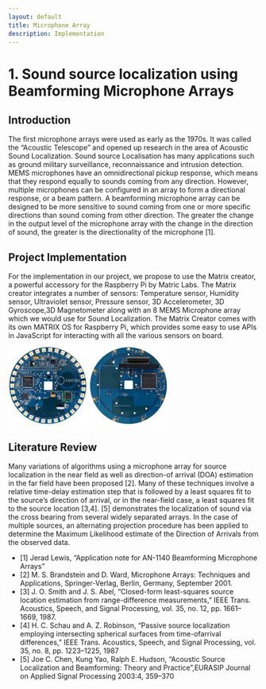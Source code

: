 ```yaml
---
layout: default
title: Microphone Array
description: Implementation
---
```


# 1. Sound source localization using Beamforming Microphone Arrays

## Introduction

The first microphone arrays were used as early as the 1970s. It was called the “Acoustic Telescope” and opened up research in the area of Acoustic Sound Localization. Sound source Localisation has many applications such as  ground  military surveillance, reconnaissance and intrusion detection.
MEMS microphones have an omnidirectional pickup response, which means that they respond equally to sounds coming from any direction. However, multiple microphones can be configured in an array to form a directional response, or a beam pattern. A beamforming microphone array can be designed to be more sensitive to sound coming from one or more specific directions than sound coming from other direction. The greater the change in the output level of the microphone array with the change in the direction of sound, the greater is the directionality of  the microphone [1].

## Project Implementation

For the implementation in our project, we propose to use the Matrix creator, a powerful accessory for the Raspberry Pi by Matric Labs. The Matrix creator integrates a number of sensors: Temperature sensor, Humidity sensor, Ultraviolet sensor, Pressure sensor, 3D Accelerometer, 3D Gyroscope,3D Magnetometer along with an 8 MEMS Microphone array which we would use for Sound Localization. The Matrix Creator comes with its own MATRIX OS for Raspberry Pi, which provides some easy to use APIs in JavaScript for interacting with all the various sensors on board.

![Matrix](matrix.jpg)

## Literature Review

Many variations of algorithms using a microphone array for source localization in the near field as well as direction-of arrival (DOA) estimation in the far field have been proposed [2]. Many of these techniques involve a relative time-delay estimation step that is followed by a least squares fit to the source’s direction of arrival, or in the near-field case, a least squares fit to the source location [3,4]. [5] demonstrates the localization of sound via the cross bearing from several widely separated arrays. In the case of multiple sources, an alternating projection procedure has been applied to determine the Maximum Likelihood  estimate of the Direction of Arrivals from the observed data.

* [1] Jerad Lewis, “Application note for AN-1140 Beamforming Microphone Arrays”
* [2] M. S. Brandstein and D. Ward, Microphone Arrays: Techniques and Applications, Springer-Verlag, Berlin, Germany, September 2001.
* [3] J. O. Smith and J. S. Abel, “Closed-form least-squares source location estimation from range-difference measurements,” IEEE Trans.   Acoustics, Speech, and Signal Processing, vol. 35, no. 12, pp. 1661–1669, 1987.
* [4] H. C. Schau and A. Z. Robinson, “Passive source localization employing intersecting spherical surfaces from time-ofarrival           differences,” IEEE Trans. Acoustics, Speech, and Signal Processing, vol. 35, no. 8, pp. 1223–1225, 1987
* [5] Joe C. Chen, Kung Yao, Ralph E. Hudson, “Acoustic Source Localization and Beamforming: Theory and Practice”,EURASIP Journal on       Applied Signal Processing 2003:4, 359–370

